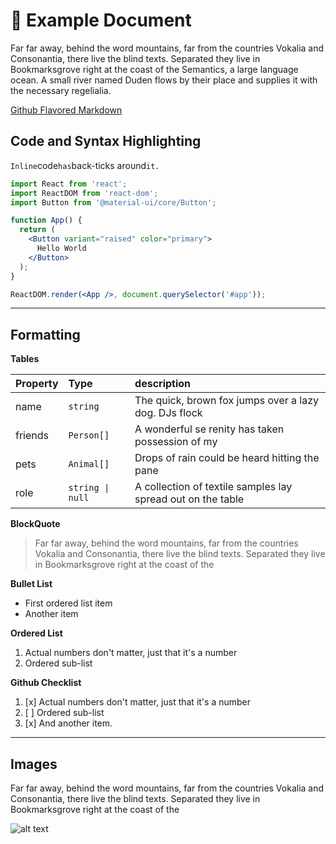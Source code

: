 # 📌 Example Document

Far far away, behind the word mountains, far from the countries Vokalia and Consonantia, there live the blind texts. Separated they live in Bookmarksgrove right at the coast of the Semantics, a large language ocean. A small river named Duden flows by their place and supplies it with the necessary regelialia.

[Github Flavored Markdown](https://github.com/kashapov, 'Github Flavored Markdown Spec')

## Code and Syntax Highlighting

`Inline`code`has`back-ticks around`it.`

```jsx
import React from 'react';
import ReactDOM from 'react-dom';
import Button from '@material-ui/core/Button';

function App() {
  return (
    <Button variant="raised" color="primary">
      Hello World
    </Button>
  );
}

ReactDOM.render(<App />, document.querySelector('#app'));
```

---

## Formatting

**Tables**

| Property | Type             | description                                                 |
| :------- | :--------------- | :---------------------------------------------------------- |
| name     | `string`         | The quick, brown fox jumps over a lazy dog. DJs flock       |
| friends  | `Person[]`       | A wonderful se renity has taken possession of my            |
| pets     | `Animal[]`       | Drops of rain could be heard hitting the pane               |
| role     | `string \| null` | A collection of textile samples lay spread out on the table |

**BlockQuote**

> Far far away, behind the word mountains, far from the countries Vokalia and Consonantia, there live the blind texts. Separated they live in Bookmarksgrove right at the coast of the

**Bullet List**

- First ordered list item
- Another item

**Ordered List**

1.  Actual numbers don't matter, just that it's a number
2.  Ordered sub-list

**Github Checklist**

1. [x] Actual numbers don't matter, just that it's a number
2. [ ] Ordered sub-list
3. [x] And another item.

---

## Images

Far far away, behind the word mountains, far from the countries Vokalia and Consonantia, there live the blind texts. Separated they live in Bookmarksgrove right at the coast of the

![alt text](https://img.shields.io/github/license/mashape/apistatus.svg 'License')

